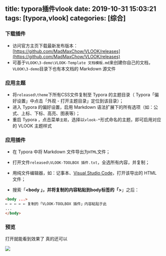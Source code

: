 title: typora插件vlook
date: 2019-10-31 15:03:21
tags: [typora,vlook]
categories: [综合]
---
### 下载插件

- 访问官方主页下载最新发布版本：[https://github.com/MadMaxChow/VLOOK/releases](https://github.com/MadMaxChow/VLOOK/releases)
- 可基于`VLOOK\3-demo\VLOOK-Template 文档模板.md`来创建你自己的文档，`VLOOK\3-demo`目录下也有本文档的 Markdown 源文件

<!--more-->

### 应用主题

+ 将`released\theme`下所有CSS文件复制至 Typora 的主题目录（ Typora「偏好设置」中点击「外观 - 打开主题目录」定位到该目录）；
+ 进入 Typora 的偏好设置，启用 Markdown 语法扩展下的所有选项（如：公式、上标、下标、高亮、图表等）；
+ 重启 Typora ，点击菜单`主题`，选择以`vlook-*`形式命名的主题，即可启用对应的 VLOOK 主题样式

### 应用插件

+ 在 Typora 中将 Markdown 文件导出为`HTML`文件；

+ 打开文件`released\VLOOK-TOOLBOX 插件.txt`，全选所有内容，并复制；

+ 用纯文件编辑器，如：记事本、[Visual Studio Code](https://code.visualstudio.com/)，打开该导出的 HTML 文件；

+ 搜索「**<body **」，并将复制的内容粘贴到body标签的「**>**」之后：

```html
<body ...>
← ← ← ← ← 复制的「VLOOK-TOOLBOX 插件」内容粘贴于此
...
</body>
```

### 预览

打开就能看到效果了 真的还可以

![](/images/20191031150652.png)